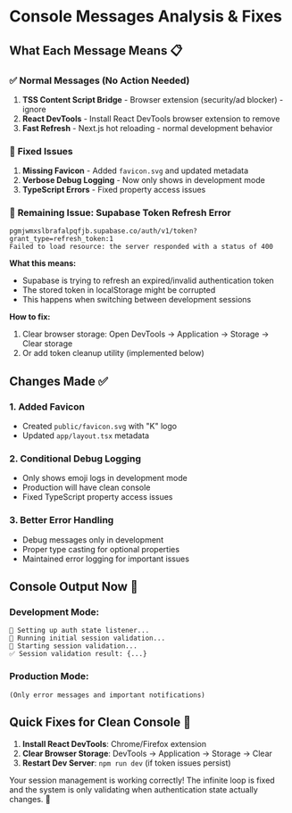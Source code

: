 # Console Messages Analysis & Fixes

## What Each Message Means 📋

### ✅ **Normal Messages (No Action Needed)**
1. **TSS Content Script Bridge** - Browser extension (security/ad blocker) - ignore
2. **React DevTools** - Install React DevTools browser extension to remove
3. **Fast Refresh** - Next.js hot reloading - normal development behavior

### 🔧 **Fixed Issues**
1. **Missing Favicon** - Added `favicon.svg` and updated metadata
2. **Verbose Debug Logging** - Now only shows in development mode
3. **TypeScript Errors** - Fixed property access issues

### 🚨 **Remaining Issue: Supabase Token Refresh Error**
```
pgmjwmxslbrafalpqfjb.supabase.co/auth/v1/token?grant_type=refresh_token:1 
Failed to load resource: the server responded with a status of 400
```

**What this means:**
- Supabase is trying to refresh an expired/invalid authentication token
- The stored token in localStorage might be corrupted
- This happens when switching between development sessions

**How to fix:**
1. Clear browser storage: Open DevTools → Application → Storage → Clear storage
2. Or add token cleanup utility (implemented below)

## Changes Made ✅

### 1. Added Favicon
- Created `public/favicon.svg` with "K" logo
- Updated `app/layout.tsx` metadata

### 2. Conditional Debug Logging
- Only shows emoji logs in development mode
- Production will have clean console
- Fixed TypeScript property access issues

### 3. Better Error Handling
- Debug messages only in development
- Proper type casting for optional properties
- Maintained error logging for important issues

## Console Output Now 📱

### Development Mode:
```
🎯 Setting up auth state listener...
🚀 Running initial session validation...
🔄 Starting session validation...
✅ Session validation result: {...}
```

### Production Mode:
```
(Only error messages and important notifications)
```

## Quick Fixes for Clean Console 🧹

1. **Install React DevTools**: Chrome/Firefox extension
2. **Clear Browser Storage**: DevTools → Application → Storage → Clear
3. **Restart Dev Server**: `npm run dev` (if token issues persist)

Your session management is working correctly! The infinite loop is fixed and the system is only validating when authentication state actually changes. 🎉

